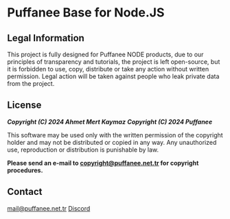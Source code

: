 # Puffanee Base for Node.JS

## Legal Information
This project is fully designed for Puffanee NODE products, due to our principles of transparency and tutorials, the project is left open-source, but it is forbidden to use, copy, distribute or take any action without written permission. Legal action will be taken against people who leak private data from the project.

## License
***Copyright (C) 2024 Ahmet Mert Kaymaz***
***Copyright (C) 2024 Puffanee***

This software may be used only with the written permission of the copyright holder and may not be distributed or copied in any way. Any unauthorized use, reproduction or distribution is punishable by law.

**Please send an e-mail to [copyright@puffanee.net.tr](mailto:copyright@puffanee.net.tr) for copyright procedures.**

## Contact
[mail@puffanee.net.tr](mailto:mail@puffanee.net.tr)
[Discord](https://discord.com/users/709828703575867492)
